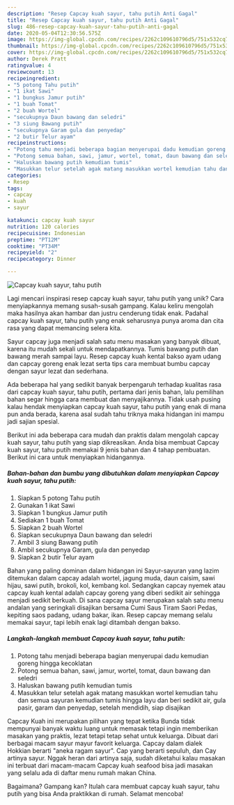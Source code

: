 ```yaml
---
description: "Resep Capcay kuah sayur, tahu putih Anti Gagal"
title: "Resep Capcay kuah sayur, tahu putih Anti Gagal"
slug: 486-resep-capcay-kuah-sayur-tahu-putih-anti-gagal
date: 2020-05-04T12:30:56.575Z
image: https://img-global.cpcdn.com/recipes/2262c109610796d5/751x532cq70/capcay-kuah-sayur-tahu-putih-foto-resep-utama.jpg
thumbnail: https://img-global.cpcdn.com/recipes/2262c109610796d5/751x532cq70/capcay-kuah-sayur-tahu-putih-foto-resep-utama.jpg
cover: https://img-global.cpcdn.com/recipes/2262c109610796d5/751x532cq70/capcay-kuah-sayur-tahu-putih-foto-resep-utama.jpg
author: Derek Pratt
ratingvalue: 4
reviewcount: 13
recipeingredient:
- "5 potong Tahu putih"
- "1 ikat Sawi"
- "1 bungkus Jamur putih"
- "1 buah Tomat"
- "2 buah Wortel"
- "secukupnya Daun bawang dan seledri"
- "3 siung Bawang putih"
- "secukupnya Garam gula dan penyedap"
- "2 butir Telur ayam"
recipeinstructions:
- "Potong tahu menjadi beberapa bagian menyerupai dadu kemudian goreng hingga kecoklatan"
- "Potong semua bahan, sawi, jamur, wortel, tomat, daun bawang dan seledri"
- "Haluskan bawang putih kemudian tumis"
- "Masukkan telur setelah agak matang masukkan wortel kemudian tahu dan semua sayuran kemudian tumis hingga layu dan beri sedikit air, gula pasir, garam dan penyedap, setelah mendidih, siap disajikan"
categories:
- Resep
tags:
- capcay
- kuah
- sayur

katakunci: capcay kuah sayur 
nutrition: 120 calories
recipecuisine: Indonesian
preptime: "PT12M"
cooktime: "PT34M"
recipeyield: "2"
recipecategory: Dinner

---
```



![Capcay kuah sayur, tahu putih](https://img-global.cpcdn.com/recipes/2262c109610796d5/751x532cq70/capcay-kuah-sayur-tahu-putih-foto-resep-utama.jpg)

Lagi mencari inspirasi resep capcay kuah sayur, tahu putih yang unik? Cara menyiapkannya memang susah-susah gampang. Kalau keliru mengolah maka hasilnya akan hambar dan justru cenderung tidak enak. Padahal capcay kuah sayur, tahu putih yang enak seharusnya punya aroma dan cita rasa yang dapat memancing selera kita.

Sayur capcay juga menjadi salah satu menu masakan yang banyak dibuat, karena itu mudah sekali untuk mendapatkannya. Tumis bawang putih dan bawang merah sampai layu. Resep capcay kuah kental bakso ayam udang dan capcay goreng enak lezat serta tips cara membuat bumbu capcay dengan sayur lezat dan sederhana.

Ada beberapa hal yang sedikit banyak berpengaruh terhadap kualitas rasa dari capcay kuah sayur, tahu putih, pertama dari jenis bahan, lalu pemilihan bahan segar hingga cara membuat dan menyajikannya. Tidak usah pusing kalau hendak menyiapkan capcay kuah sayur, tahu putih yang enak di mana pun anda berada, karena asal sudah tahu triknya maka hidangan ini mampu jadi sajian spesial.


Berikut ini ada beberapa cara mudah dan praktis dalam mengolah capcay kuah sayur, tahu putih yang siap dikreasikan. Anda bisa membuat Capcay kuah sayur, tahu putih memakai 9 jenis bahan dan 4 tahap pembuatan. Berikut ini cara untuk menyiapkan hidangannya.

<!--inarticleads1-->

##### Bahan-bahan dan bumbu yang dibutuhkan dalam menyiapkan Capcay kuah sayur, tahu putih:

1. Siapkan 5 potong Tahu putih
1. Gunakan 1 ikat Sawi
1. Siapkan 1 bungkus Jamur putih
1. Sediakan 1 buah Tomat
1. Siapkan 2 buah Wortel
1. Siapkan secukupnya Daun bawang dan seledri
1. Ambil 3 siung Bawang putih
1. Ambil secukupnya Garam, gula dan penyedap
1. Siapkan 2 butir Telur ayam


Bahan yang paling dominan dalam hidangan ini Sayur-sayuran yang lazim ditemukan dalam capcay adalah wortel, jagung muda, daun caisim, sawi hijau, sawi putih, brokoli, kol, kembang kol. Sedangkan capcay nyemek atau capcay kuah kental adalah capcay goreng yang diberi sedikit air sehingga menjadi sedikit berkuah. Di sana capcay sayur merupakan salah satu menu andalan yang seringkali disajikan bersama Cumi Saus Tiram Saori Pedas, kepiting saos padang, udang bakar, ikan. Resep capcay memang selalu memakai sayur, tapi lebih enak lagi ditambah dengan bakso. 

<!--inarticleads2-->

##### Langkah-langkah membuat Capcay kuah sayur, tahu putih:

1. Potong tahu menjadi beberapa bagian menyerupai dadu kemudian goreng hingga kecoklatan
1. Potong semua bahan, sawi, jamur, wortel, tomat, daun bawang dan seledri
1. Haluskan bawang putih kemudian tumis
1. Masukkan telur setelah agak matang masukkan wortel kemudian tahu dan semua sayuran kemudian tumis hingga layu dan beri sedikit air, gula pasir, garam dan penyedap, setelah mendidih, siap disajikan


Capcay Kuah ini merupakan pilihan yang tepat ketika Bunda tidak mempunyai banyak waktu luang untuk memasak tetapi ingin memberikan masakan yang praktis, lezat tetapi tetap sehat untuk keluarga. Dibuat dari berbagai macam sayur mayur favorit keluarga. Capcay dalam dialek Hokkian berarti &#34;aneka ragam sayur&#34;. Cap yang berarti sepuluh, dan Cay artinya sayur. Nggak heran dari artinya saja, sudah diketahui kalau masakan ini terbuat dari macam-macam Capcay kuah seafood bisa jadi masakan yang selalu ada di daftar menu rumah makan China. 

Bagaimana? Gampang kan? Itulah cara membuat capcay kuah sayur, tahu putih yang bisa Anda praktikkan di rumah. Selamat mencoba!

